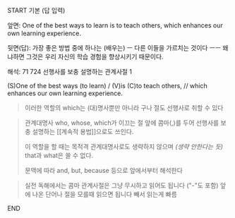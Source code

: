 START
기본 (답 입력)

앞면:
One of the best ways to learn is to teach others, which enhances our own learning experience.


뒷면(답):
가장 좋은 방법 중에 하나는 (배우는) ㅡ 다른 이들을 가르치는 것이다 ㅡㅡ 왜냐하면 그것은 우리 자신의 학습 경험을 향상시키기 때문이다.


해석:
71 724 선행사를 보충 설명하는 관계사절 1

(S)One of the best ways (to learn) / (V)is (C)to teach others, // which enhances our own learning experience.

> 이러한 역할의 which는 (대)명사뿐만 아니라 구나 절도 선행사로 취할 수 있다

> 관계대명사 who, whose, which가 이끄는 절 앞에 콤마(,)를 두어
> 선행사를 보충 설명하는 [[계속적 용법]]으로도 쓰인다.
> 
> 이 역할을 할 때는 목적격 관계대명사로도 생략하지 않으며
> *(생략 안한다는 듯)*
> that과 what은 쓸 수 없다.
> 
> 문맥에 따라 and, but, because 등으로 앞에서부터 해석한다

> 실전 독해에서는 콤마 관계사절은 그냥 무시하고 읽어도 됩니다 ("-"도 포함)
> 앞에 나온 단어나 절을 모를때 읽으면 됩니다
> 빼서 읽는게 빠름
<!--ID: 1695764355637-->
END